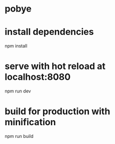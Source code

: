 # pobye

# install dependencies
npm install

# serve with hot reload at localhost:8080
npm run dev

# build for production with minification
npm run build
